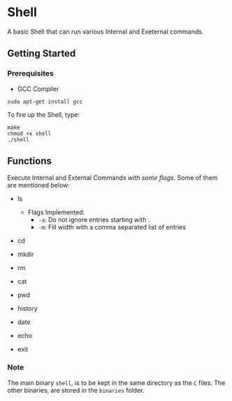 # Shell

A basic Shell that can run various Internal and Exeternal commands.

## Getting Started

### Prerequisites
* GCC Compiler
```
sudo apt-get install gcc
```

To fire up the Shell, type:
```
make
chmod +x shell
./shell
```

## Functions

Execute Internal and External Commands *with some flags*. Some of them are mentioned below:
* ls
    * Flags Implemented:
        * ```-a```: Do not ignore entries starting with .
        * ```-m```: Fill width with a comma separated list of entries

* cd
* mkdir
* rm
* cat   
* pwd
* history
* date
* echo
* exit

### Note

The main binary ```shell```, is to be kept in the same directory as the ```C``` files. The other binaries, are stored in the ```binaries``` folder.